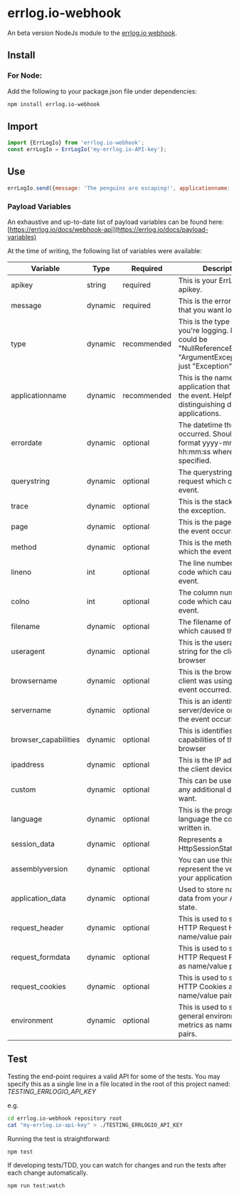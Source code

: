 # errlog.io-webhook

An beta version NodeJs module to the [errlog.io webhook](https://errlog.io/docs/webhook-api).

## Install

### For Node:

Add the following to your package.json file under dependencies:

```bash
npm install errlog.io-webhook
```

## Import

```javascript
import {ErrLogIo} from 'errlog.io-webhook';
const errLogIo = ErrLogIo('my-errlog.io-API-key');
```

## Use
```javascript
errLogIo.send({message: 'The penguins are escaping!', applicationname: 'my-shiny-new-app'});
```

### Payload Variables

An exhaustive and up-to-date list of payload variables can be found here: 
[https://errlog.io/docs/webhook-api](https://errlog.io/docs/payload-variables)

At the time of writing, the following list of variables were available:

|Variable|Type|Required|Description|
|--- |--- |--- |--- |
|apikey|string|required|This is your ErrLog.IO apikey. |
|message|dynamic|required|This is the error message that you want logged.|
|type|dynamic|recommended|This is the type of event you're logging. In C# it could be "NullReferenceException", "ArgumentException" or just "Exception".|
|applicationname|dynamic|recommended|This is the name of the application that caused the event. Helpful for distinguishing different applications.|
|errordate|dynamic|optional|The datetime the event occurred. Should be in the format yyyy-mm-dd hh:mm:ss where specified.|
|querystring|dynamic|optional|The querystring of the request which caused the event.|
|trace|dynamic|optional|This is the stacktrace of the exception.|
|page|dynamic|optional|This is the page in which the event occurred|
|method|dynamic|optional|This is the method in which the event occurred|
|lineno|int|optional|The line number of the code which caused the event.|
|colno|int|optional|The column number of the code which caused the event.|
|filename|dynamic|optional|The filename of the code which caused the event.|
|useragent|dynamic|optional|This is the useragent string for the client's browser|
|browsername|dynamic|optional|This is the browser the client was using when the event occurred.|
|servername|dynamic|optional|This is an identifier for the server/device on which the event occurred.|
|browser_capabilities|dynamic|optional|This is identifies the capabilities of the client's browser|
|ipaddress|dynamic|optional|This is the IP address of the client device.|
|custom|dynamic|optional|This can be used to store any additional data you want.|
|language|dynamic|optional|This is the programming language the code was written in.|
|session_data|dynamic|optional|Represents a HttpSessionState object.|
|assemblyversion|dynamic|optional|You can use this to represent the version of your application/library.|
|application_data|dynamic|optional|Used to store name/value data from your Application state.|
|request_header|dynamic|optional|This is used to store the HTTP Request Headers as name/value pairs.|
|request_formdata|dynamic|optional|This is used to store the HTTP Request Form Data as name/value pairs.|
|request_cookies|dynamic|optional|This is used to store the HTTP Cookies as name/value pairs.|
|environment|dynamic|optional|This is used to store general environment metrics as name/value pairs.|


## Test

Testing the end-point requires a valid API for some of the tests. You may specify this as a 
single line in a file located in the root of this project named: *TESTING_ERRLOGIO_API_KEY*

e.g. 
```bash
cd errlog.io-webhook repository root
cat "my-errlog.io-api-key" > ./TESTING_ERRLOGIO_API_KEY
```

Running the test is straightforward:

```bash
npm test
```

If developing tests/TDD, you can watch for changes and run the tests after each change automatically.

```bash
npm run test:watch
```
